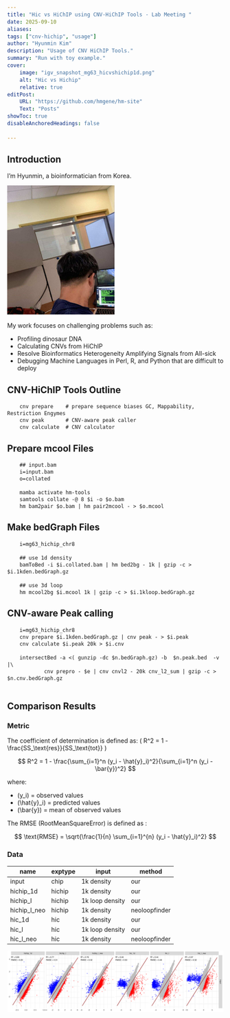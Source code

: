 ```yaml
---
title: "Hic vs HiChIP using CNV-HiChIP Tools - Lab Meeting "
date: 2025-09-10
aliases: 
tags: ["cnv-hichip", "usage"]
author: "Hyunmin Kim"
description: "Usage of CNV HiChIP Tools." 
summary: "Run with toy example."
cover:
    image: "igv_snapshot_mg63_hicvshichip1d.png"
    alt: "Hic vs Hichip"
    relative: true
editPost:
    URL: "https://github.com/hmgene/hm-site"
    Text: "Posts"
showToc: true
disableAnchoredHeadings: false

---
```

## Introduction

I’m Hyunmin, a bioinformatician from Korea.

<img src="whoami.png" width="250" height="300">

My work focuses on challenging problems such as:

* Profiling dinosaur DNA
* Calculating CNVs from HiChIP
* Resolve Bioinformatics Heterogeneity Amplifying Signals from All-sick 
* Debugging Machine Languages in Perl, R, and Python that are difficult to deploy 



## CNV-HiChIP Tools Outline
```
    cnv prepare    # prepare sequence biases GC, Mappability, Restriction Engymes
    cnv peak       # CNV-aware peak caller 
    cnv calculate  # CNV calculator

```

## Prepare mcool Files
```
    ## input.bam 
    i=input.bam
    o=collated

    mamba activate hm-tools
    samtools collate -@ 8 $i -o $o.bam
    hm bam2pair $o.bam | hm pair2mcool - > $o.mcool 
```

## Make bedGraph Files
```
    i=mg63_hichip_chr8

    ## use 1d density
    bamToBed -i $i.collated.bam | hm bed2bg - 1k | gzip -c > $i.1kden.bedGraph.gz 

    ## use 3d loop 
    hm mcool2bg $i.mcool 1k | gzip -c > $i.1kloop.bedGraph.gz

```

## CNV-aware Peak calling
```
    i=mg63_hichip_chr8
    cnv prepare $i.1kden.bedGraph.gz | cnv peak - > $i.peak
    cnv calculate $i.peak 20k > $i.cnv

    intersectBed -a <( gunzip -dc $n.bedGraph.gz) -b  $n.peak.bed  -v |\
            cnv prepro - $e | cnv cnvl2 - 20k cnv_l2_sum | gzip -c > $n.cnv.bedGraph.gz


```

## Comparison Results
### Metric

The coefficient of determination is defined as: \( R^2 = 1 - \frac{SS_\text{res}}{SS_\text{tot}} \)

$$
R^2 = 1 - \frac{\sum_{i=1}^n (y_i - \hat{y}_i)^2}{\sum_{i=1}^n (y_i - \bar{y})^2}
$$

where:
- \(y_i\) = observed values  
- \(\hat{y}_i\) = predicted values  
- \(\bar{y}\) = mean of observed values  

The RMSE (RootMeanSquareError) is defined as :

$$
\text{RMSE} = \sqrt{\frac{1}{n} \sum_{i=1}^{n} (y_i - \hat{y}_i)^2}
$$

### Data
| name | exptype | input | method |
| - | - | - | - |
| input | chip | 1k density | our |
| hichip_1d | hichip | 1k density | our |
| hichip_l | hichip | 1k loop density | our |
| hichip_l_neo | hichip | 1k density | neoloopfinder |
| hic_1d | hic | 1k density | our |
| hic_l | hic | 1k loop density | our |
| hic_l_neo | hic | 1k density | neoloopfinder |


![fig](hic_vs_hichip_mg63_pairplot.png)
    
